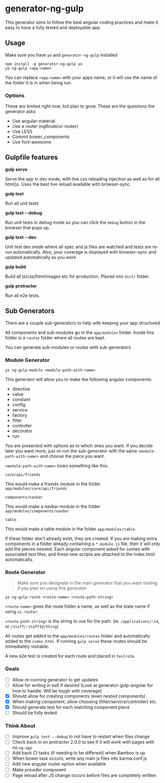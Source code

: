 # generator-ng-gulp

This generator aims to follow the best angular coding practices and make it easy to have a fully tested and deployable app.

## Usage

Make sure you have `yo` and `generator-ng-gulp` installed

`npm install -g generator-ng-gulp yo`  
`yo ng-gulp <app-name>`

You can replace `<app-name>` with your apps name, or it will use the name of the folder it is in when being run.

### Options

These are limited right now, but plan to grow.  These are the questions the generator asks

* Use angular-material
* Use a router (ngRoute/ui-router)
* Use LESS
* Commit bower_components
* Use font-awesome

## Gulpfile features

**gulp serve**

Serve the app in dev mode, with live css reloading injection as well as for all html/js.  Uses the best live reload available with browser-sync.

**gulp test**

Run all unit tests

**gulp test --debug**

Run unit tests in debug mode so you can click the `debug` button in the browser that pops up.

**gulp test --dev**

Unit test dev mode where all spec and js files are watched and tests are re-run automatically.  Also, your coverage is displayed with browser-sync and updated automatically as you work

**gulp build**

Build all js/css/html/images etc for production.  Placed into `dist/` folder.

**gulp protractor**

Run all e2e tests.

## Sub Generators

There are a couple sub-generators to help with keeping your app structured

All components and sub-modules go in the `app/modules` folder.  Inside this folder is a `routes` folder where all routes are kept.

You can generate sub-modules or routes with sub-generators

### Module Generator

`yo ng-gulp:module <module-path-with-name>`

This generator will allow you to make the following angular components:

* directive
* value
* constant
* config
* service
* factory
* filter
* controller
* decorator
* run

You are presented with options as to which ones you want.  If you decide later you want more, just re-run the sub-generator with the same `<module-path-with-name`> and choose the piece you want.

`<module-path-with-name>` looks something like this:

`core/api/friends`

This would make a friends module in the folder `app/modules/core/api/friends`

`components/navbar`

This would make a navbar module in the folder `app/modules/components/navbar`

`table`

This would make a table module in the folder `app/modules/table`

If these folder don't already exist, they are created.  If you are making extra components in a folder already containing a `*.module.js` file, then it will only add the pieces needed.  Each angular component asked for comes with associated test files, and these new scripts are attached to the index.html automatically.

### Route Generator

> Make sure you designate in the main generator that you want routing if you plan on using this generator

`yo ng-gulp:route <route-name> <route-path-string>`

`<route-name>` gives the route folder a name, as well as the state name if using `ui-router`.

`<route-path-string>` is the string to use for the path. (ie. `/applications/:id`, or `/stuff/:stuffId/thing`)

All routes get added to the `app/modules/routes` folder and automatically added to the `index.html`.  If running `gulp serve` these routes should be immediately visitable.

A new e2e test is created for each route and placed in `test/e2e`.

### Goals

* [ ] Allow re-running generator to get updates
* [ ] Allow for writing in es6 if desired (Look at generator-gulp-angular for how to handle.  Will be tough with coverage)
* [x] Should allow for creating components (even nested components)
* [x] When making component, allow choosing (filter/service/controller) etc.
* [x] Should generate test for each matching component piece
* [ ] Should be fully tested

### Think About
* [ ] Improve `gulp test --debug` to not have to restart when files change
* [ ] Check back in on protractor 2.0.0 to see if it will work with pages with no `ng-app`
* [ ] Add back CI tasks (if needing to be different) when Bamboo is up
* [ ] When bower task occurs, write any main js files into karma.conf.js
* [ ] Add new angular router option when available
* [ ] Make provider component
* [ ] Page reload after JS change occurs before files are completely written
